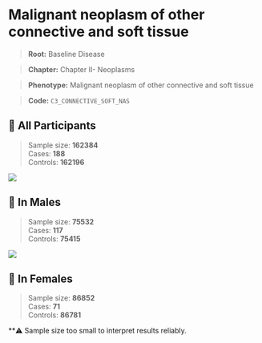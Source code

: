 # Malignant neoplasm of other connective and soft tissue

> **Root:** Baseline Disease  

> **Chapter:** Chapter II- Neoplasms  

> **Phenotype:** Malignant neoplasm of other connective and soft tissue  

> **Code:** `C3_CONNECTIVE_SOFT_NAS`

## 🧪 All Participants  
> Sample size: **162384**  
> Cases: **188**  
> Controls: **162196**
<img src="/Disease/Figures/ALL/Incidence/C3_CONNECTIVE_SOFT_NAS.png"/>
<CsvTable src="/public/Disease/Data/ALL/Incidence/COX_C3_CONNECTIVE_SOFT_NAS.csv" label="🔍 View full results" />

## 👨 In Males  
> Sample size: **75532**  
> Cases: **117**  
> Controls: **75415**
<img src="/Disease/Figures/Male/Incidence/C3_CONNECTIVE_SOFT_NAS.png"/>
<CsvTable src="/public/Disease/Data/Male/Incidence/COX_C3_CONNECTIVE_SOFT_NAS.csv" label="🔍 View full results" />

## 👩 In Females  
> Sample size: **86852**  
> Cases: **71**  
> Controls: **86781**

**⚠️ Sample size too small to interpret results reliably.

